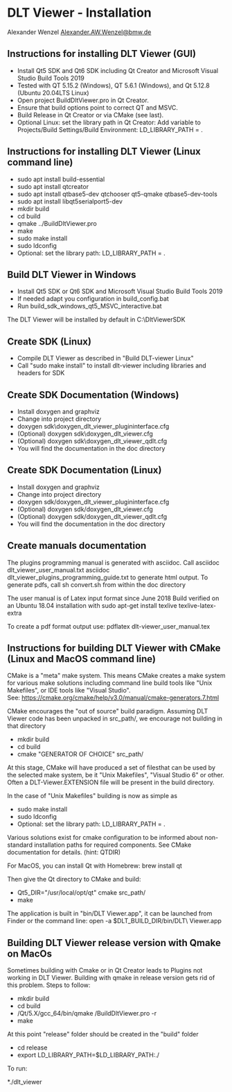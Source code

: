 # DLT Viewer - Installation

Alexander Wenzel <Alexander.AW.Wenzel@bmw.de>

## Instructions for installing DLT Viewer (GUI)

* Install Qt5 SDK and Qt6 SDK including Qt Creator and Microsoft Visual Studio Build Tools 2019
* Tested with QT 5.15.2 (Windows), QT 5.6.1 (Windows), and Qt 5.12.8 (Ubuntu 20.04LTS Linux)
* Open project BuildDltViewer.pro in Qt Creator.
* Ensure that build options point to correct QT and MSVC.
* Build Release in Qt Creator or via CMake (see last).
* Optional Linux: set the library path in Qt Creator: Add variable to Projects/Build Settings/Build Environment: LD_LIBRARY_PATH = .

## Instructions for installing DLT Viewer (Linux command line)

* sudo apt install build-essential
* sudo apt install qtcreator
* sudo apt install qtbase5-dev qtchooser qt5-qmake qtbase5-dev-tools
* sudo apt install libqt5serialport5-dev
* mkdir build
* cd build
* qmake ../BuildDltViewer.pro
* make
* sudo make install
* sudo ldconfig
* Optional: set the library path: LD_LIBRARY_PATH = .

## Build DLT Viewer in Windows

* Install Qt5 SDK or Qt6 SDK and Microsoft Visual Studio Build Tools 2019
* If needed adapt you configuration in build_config.bat
* Run build_sdk_windows_qt5_MSVC_interactive.bat

The DLT Viewer will be installed by default in C:\DltViewerSDK

## Create SDK (Linux)

* Compile DLT Viewer as described in "Build DLT-viewer Linux"
* Call "sudo make install" to install dlt-viewer including libraries and headers for SDK

## Create SDK Documentation (Windows)

* Install doxygen and graphviz
* Change into project directory
* doxygen sdk\doxygen_dlt_viewer_plugininterface.cfg
* (Optional) doxygen sdk\doxygen_dlt_viewer.cfg
* (Optional) doxygen sdk\doxygen_dlt_viewer_qdlt.cfg
* You will find the documentation in the doc directory

## Create SDK Documentation (Linux)

* Install doxygen and graphviz
* Change into project directory
* doxygen sdk/doxygen_dlt_viewer_plugininterface.cfg
* (Optional) doxygen sdk/doxygen_dlt_viewer.cfg
* (Optional) doxygen sdk/doxygen_dlt_viewer_qdlt.cfg
* You will find the documentation in the doc directory

## Create manuals documentation

The plugins programming manual is generated with asciidoc.
Call 
    asciidoc dlt_viewer_user_manual.txt
    asciidoc dlt_viewer_plugins_programming_guide.txt
to generate html output.
To generate pdfs, call
    sh convert.sh
from within the doc directory

The user manual is of Latex input format since June 2018
Build verified on an Ubuntu 18.04 installation with
sudo apt-get install texlive texlive-latex-extra

To create a pdf format output use:
pdflatex dlt-viewer_user_manual.tex

## Instructions for building DLT Viewer with CMake (Linux and MacOS command line)

CMake is a "meta" make system.  This means CMake creates a make system 
for various make solutions including command line build tools like
"Unix Makefiles", or IDE tools like "Visual Studio".  
See:  https://cmake.org/cmake/help/v3.0/manual/cmake-generators.7.html

CMake encourages the "out of source" build paradigm. Assuming DLT Viewer 
code has been unpacked in src_path/, we encourage not building in that directory

* mkdir build
* cd build
* cmake "GENERATOR OF CHOICE" src_path/

At this stage, CMake will have produced a set of filesthat can be used by the
selected make system, be it "Unix Makefiles", "Visual Studio 6" or  other.
Often a DLT-Viewer.EXTENSION file will be present in the build directory.

In the case of "Unix Makefiles" building is now as simple as

* sudo make install
* sudo ldconfig
* Optional: set the library path: LD_LIBRARY_PATH = .

Various solutions exist for cmake configuration to be informed about 
non-standard installation paths for required components.  See CMake
documentation for details. (hint: QTDIR)

For MacOS, you can install Qt with Homebrew:
brew install qt

Then give the Qt directory to CMake and build:
* Qt5_DIR="/usr/local/opt/qt" cmake src_path/
* make

The application is built in "bin/DLT Viewer.app", it can be launched from Finder or the command line:
open -a $DLT_BUILD_DIR/bin/DLT\ Viewer.app

## Building DLT Viewer release version with Qmake on MacOs

Sometimes building with Cmake or in Qt Creator leads to Plugins not working in  DLT Viewer.
Building with qmake in release version gets rid of this problem.
Steps to follow:

* mkdir build
* cd build
* <path to Qt folder>/Qt/5.X/gcc_64/bin/qmake <path to BuildDltViewer.pro>/BuildDltViewer.pro -r
* make

At this point "release" folder should be created in the "build" folder

* cd release
* export LD_LIBRARY_PATH=$LD_LIBRARY_PATH:./

To run:

*./dlt_viewer

